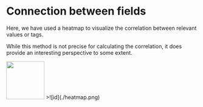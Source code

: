 # Connection between fields

Here, we have used a heatmap to visualize the correlation between relevant values or tags. 

While this method is not precise for calculating the correlation, it does provide an interesting perspective to some extent.

<img src="heatmap.png" width="100" height="100"/>
>![id](./heatmap.png)
